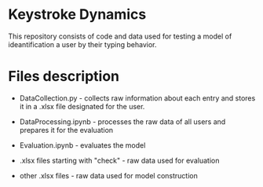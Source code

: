 # Keystroke Dynamics

This repository consists of code and data used for testing a model of ideantification a user by their typing behavior.

# Files description

* DataCollection.py - collects raw information about each entry and stores it in a .xlsx file designated for the user.

* DataProcessing.ipynb - processes the raw data of all users and prepares it for the evaluation

* Evaluation.ipynb - evaluates the model

* .xlsx files starting with "check" - raw data used for evaluation

* other .xlsx files - raw data used for model construction

